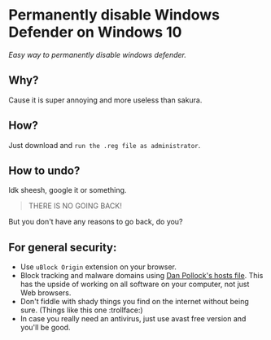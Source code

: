 # Permanently disable Windows Defender on Windows 10


*Easy way to  permanently disable windows defender.*


## Why?

Cause it is super annoying and more useless than sakura.

## How?

Just download and `run the .reg file as administrator`.

## How to undo?

Idk sheesh, google it or something.
>THERE IS NO GOING BACK!

But you don't have any reasons to go back, do you?

## For general security:

* Use `uBlock Origin` extension on your browser.
* Block tracking and malware domains using [Dan Pollock's hosts file](https://someonewhocares.org/hosts/zero/). This has the upside of working on all software on your computer, not just Web browsers.
* Don't fiddle with shady things you find on the internet without being sure. (Things like this one :trollface:)
* In case you really need an antivirus, just use avast free version and you'll be good.


